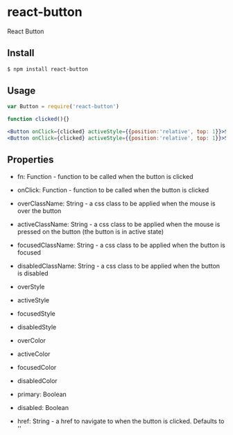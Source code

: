 react-button
============

React Button

## Install

```sh
$ npm install react-button
```

## Usage

```jsx
var Button = require('react-button')

function clicked(){}

<Button onClick={clicked} activeStyle={{position:'relative', top: 1}}>Save as</Button>
<Button onClick={clicked} activeStyle={{position:'relative', top: 1}}>Save as</Button>

```

## Properties

 * fn: Function - function to be called when the button is clicked
 * onClick: Function - function to be called when the button is clicked

 * overClassName: String - a css class to be applied when the mouse is over the button
 * activeClassName: String - a css class to be applied when the mouse is pressed on the button (the button is in active state)
 * focusedClassName: String - a css class to be applied when the button is focused
 * disabledClassName: String - a css class to be applied when the button is disabled

 * overStyle
 * activeStyle
 * focusedStyle
 * disabledStyle

 * overColor
 * activeColor
 * focusedColor
 * disabledColor

 * primary: Boolean
 * disabled: Boolean

 * href: String - a href to navigate to when the button is clicked. Defaults to ''